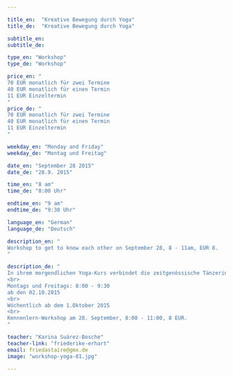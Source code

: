 ```yaml
---

title_en:  "Kreative Bewegung durch Yoga"
title_de:  "Kreative Bewegung durch Yoga"

subtitle_en:  
subtitle_de:  

type_en: "Workshop"
type_de: "Workshop"

price_en: "
70 EUR monatlich für zwei Termine
40 EUR monatlich für einen Termin
11 EUR Einzeltermin
"
price_de: "
70 EUR monatlich für zwei Termine
40 EUR monatlich für einen Termin
11 EUR Einzeltermin
"

weekday_en: "Monday and Friday"
weekday_de: "Montag und Freitag"

date_en: "September 28 2015"
date_de: "28.9. 2015"

time_en: "8 am"
time_de: "8:00 Uhr"

endtime_en: "9 am"
endtime_de: "9:30 Uhr"

language_en: "German"
language_de: "Deutsch"

description_en: "
Workshop to get to know each other on September 28, 8 - 11am, EUR 8.
"

description_de: "
In ihrem morgendlichen Yoga-Kurs verbindet die zeitgenössische Tänzerin Karina Suárez-Bosche Elemente des Hatha und Ashtanga Yogas (Sonnengruß, Asanas, Atem-Übungen u.s.w.) mit denen aus dem Tanz und der Bewegungs-Improvisation.  Die regelmäßige Praxis, schafft Raum für das Bewusstsein des aktuellen Zustandes unseres Seins sowie das Gleichgewicht zwischen Körper, Geist und Seele. Das Ziel ist eine bessere Organisation, Präsenz und Stärkung des Körpers, wodurch sich - auch im Alltag - Vertrauen in dem Selbst und Kreativität entwickelt.
<br>
Montags und Freitags: 8:00 - 9:30
ab den 02.10.2015
<br>
Wöchentlich ab dem 1.Oktober 2015
<br>
Kennenlern-Workshop am 28. September, 8:00 - 11:00, 8 EUR.
"

teacher: "Karina Suárez-Bosche"
teacher-link: "friederike-erhart"
email: friedastaire@gmx.de
image: "workshop-yoga-01.jpg"

---
```




